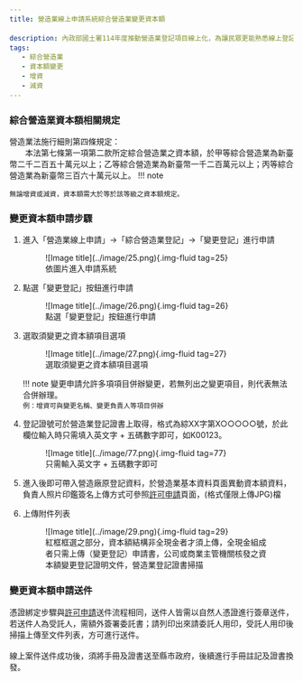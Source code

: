 ```yaml
---
title: 營造業線上申請系統綜合營造業變更資本額

description: 內政部國土署114年度推動營造業登記項目線上化，為讓民眾更能熟悉線上登記系統之操作，特此設計此指南網站引導民眾快速熟悉線上操作系統及熟悉線上送件流程。
tags:
   - 綜合營造業
   - 資本額變更
   - 增資
   - 減資
---
```


### 綜合營造業資本額相關規定
營造業法施行細則第四條規定：<br>
&emsp;&emsp;本法第七條第一項第二款所定綜合營造業之資本額，於甲等綜合營造業為新臺幣二千二百五十萬元以上；乙等綜合營造業為新臺幣一千二百萬元以上；丙等綜合營造業為新臺幣三百六十萬元以上。
!!! note

    無論增資或減資，資本額需大於等於該等級之資本額規定。

### 變更資本額申請步驟
1. 進入「營造業線上申請」→「綜合營造業登記」→「變更登記」進行申請
    <figure markdown="span">
    ![Image title](../image/25.png){.img-fluid tag=25}
    <figcaption>依圖片進入申請系統</figcaption>
    </figure>

2. 點選「變更登記」按鈕進行申請
    <figure markdown="span">
    ![Image title](../image/26.png){.img-fluid tag=26}
    <figcaption>點選「變更登記」按鈕進行申請</figcaption>
    </figure>

3. 選取須變更之資本額項目選項
    <figure markdown="span">
    ![Image title](../image/27.png){.img-fluid tag=27}
    <figcaption>選取須變更之資本額項目選項</figcaption>
    </figure>

    !!! note 
        變更申請允許多項項目併辦變更，若無列出之變更項目，則代表無法合併辦理。<br>
        `例：增資可與變更名稱、變更負責人等項目併辦`

4. 登記證號可於營造業登記證書上取得，格式為綜XX字第X○○○○○號，於此欄位輸入時只需填入英文字 + 五碼數字即可，如K00123。
    <figure markdown="span">
    ![Image title](../image/77.png){.img-fluid tag=77}
    <figcaption>只需輸入英文字 + 五碼數字即可</figcaption>
    </figure>

5. 進入後即可帶入營造廠原登記資料，於營造業基本資料頁面異動資本額資料，負責人照片印鑑簽名上傳方式可參照[許可申請](Contractors_Registration.md)頁面，(格式僅限上傳JPG)檔

6. 上傳附件列表
    <figure markdown="span">
    ![Image title](../image/29.png){.img-fluid tag=29}
    <figcaption>紅框框選之部分，資本額結構非全現金者才須上傳，全現金組成者只需上傳（變更登記）申請書，公司或商業主管機關核發之資本額變更登記證明文件，營造業登記證書掃描</figcaption>
    </figure>

### 變更資本額申請送件
憑證綁定步驟與[許可申請](Contractors_Registration.md)送件流程相同，送件人皆需以自然人憑證進行簽章送件，若送件人為受託人，需額外簽署委託書；請列印出來請委託人用印，受託人用印後掃描上傳至文件列表，方可進行送件。<br>
<br>
線上案件送件成功後，須將手冊及證書送至縣市政府，後續進行手冊註記及證書換發。    